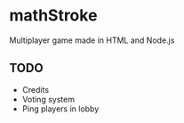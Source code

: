 mathStroke
==========

Multiplayer game made in HTML and Node.js

TODO
--------
- Credits
- Voting system
- Ping players in lobby
